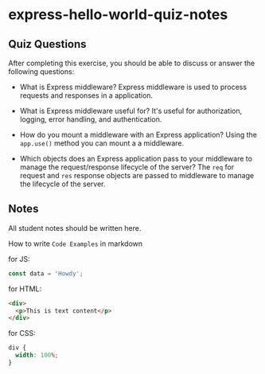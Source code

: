 # express-hello-world-quiz-notes

## Quiz Questions

After completing this exercise, you should be able to discuss or answer the following questions:

- What is Express middleware?
  Express middleware is used to process requests and responses in a application.

- What is Express middleware useful for?
  It's useful for authorization, logging, error handling, and authentication.

- How do you mount a middleware with an Express application?
  Using the `app.use()` method you can mount a a middleware.

- Which objects does an Express application pass to your middleware to manage the request/response lifecycle of the server?
  The `req` for request and `res` response objects are passed to middleware to manage the lifecycle of the server.

## Notes

All student notes should be written here.

How to write `Code Examples` in markdown

for JS:

```javascript
const data = 'Howdy';
```

for HTML:

```html
<div>
  <p>This is text content</p>
</div>
```

for CSS:

```css
div {
  width: 100%;
}
```
